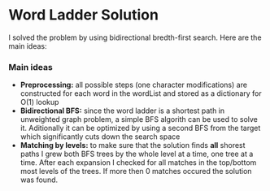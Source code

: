 # Word Ladder Solution

I solved the problem by using bidirectional bredth-first search. Here are the main ideas:

### Main ideas

- **Preprocessing:** all possible steps (one character modifications) are constructed for each word in the wordList and stored as a dictionary for O(1) lookup
- **Bidirectional BFS:** since the word ladder is a shortest path in unweighted graph problem, a simple BFS algorith can be used to solve it. Aditionally it can be optimized by using a second BFS from the target which significantly cuts down the search space
- **Matching by levels:** to make sure that the solution finds **all** shorest paths I grew both BFS trees by the whole level at a time, one tree at a time. After each expansion I checked for all matches in the top/bottom most levels of the trees. If more then 0 matches occured the solution was found.

